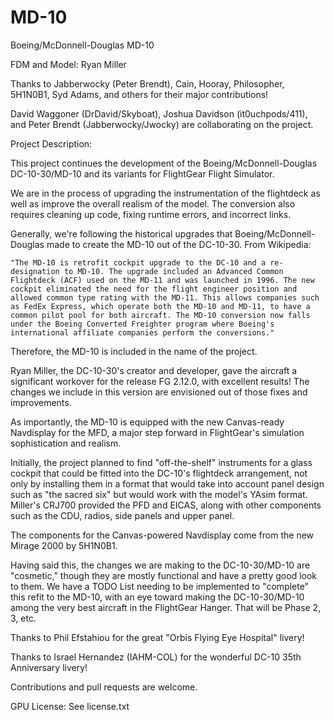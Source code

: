 MD-10
==============
Boeing/McDonnell-Douglas MD-10

FDM and Model: Ryan Miller

Thanks to Jabberwocky (Peter Brendt), Cain, Hooray, Philosopher, 5H1N0B1, Syd Adams, and others for their major contributions!

David Waggoner (DrDavid/Skyboat), Joshua Davidson (it0uchpods/411), and Peter Brendt (Jabberwocky/Jwocky) are collaborating on the project.

Project Description:

This project continues the development of the Boeing/McDonnell-Douglas DC-10-30/MD-10 and its variants for FlightGear Flight Simulator.

We are in the process of upgrading the instrumentation of the flightdeck as well as improve the overall realism of the model.  The conversion also requires cleaning up code, fixing runtime errors, and incorrect links.

Generally, we're following the historical upgrades that Boeing/McDonnell-Douglas made to create the MD-10 out of the DC-10-30. From Wikipedia:

	"The MD-10 is retrofit cockpit upgrade to the DC-10 and a re-designation to MD-10. The upgrade included an Advanced Common Flightdeck (ACF) used on the MD-11 and was launched in 1996. The new cockpit eliminated the need for the flight engineer position and allowed common type rating with the MD-11. This allows companies such as FedEx Express, which operate both the MD-10 and MD-11, to have a common pilot pool for both aircraft. The MD-10 conversion now falls under the Boeing Converted Freighter program where Boeing's international affiliate companies perform the conversions."

Therefore, the MD-10 is included in the name of the project.

Ryan Miller, the DC-10-30's creator and developer, gave the aircraft a significant workover for the release FG 2.12.0, with excellent results! The changes we include in this version are envisioned out of those fixes and improvements.

As importantly, the MD-10 is equipped with the new Canvas-ready Navdisplay for the MFD, a major step forward in FlightGear's simulation sophistication and realism.

Initially, the project planned to find "off-the-shelf" instruments for a glass cockpit that could be fitted into the DC-10's flightdeck arrangement, not only by installing them in a format that would take into account panel design such as "the sacred six" but would work with the model's YAsim format.  Miller's CRJ700 provided the PFD and EICAS, along with other components such as the CDU, radios, side panels and upper panel.

The components for the Canvas-powered Navdisplay come from the new Mirage 2000 by 5H1N0B1.  

Having said this, the changes we are making to the DC-10-30/MD-10 are "cosmetic," though they are mostly functional and have a pretty good look to them. We have a TODO List needing to be implemented to "complete" this refit to the MD-10, with an eye toward making the DC-10-30/MD-10 among the very best aircraft in the FlightGear Hanger. That will be Phase 2, 3, etc.

Thanks to Phil Efstahiou for the great "Orbis Flying Eye Hospital" livery!

Thanks to Israel Hernandez (IAHM-COL) for the wonderful DC-10 35th Anniversary livery!

Contributions and pull requests are welcome.

GPU License:  See license.txt
